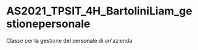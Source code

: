 # AS2021_TPSIT_4H_BartoliniLiam_gestionepersonale
Classe per la gestione del personale di un'azienda
